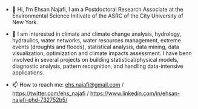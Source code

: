 - 👋 Hi, I’m Ehsan Najafi, I am a Postdoctoral Research Associate at the Environmental Science Initivate of the ASRC of the City University of New York.

- 👀 I am interested in climate and climate change analysis, hydrology, hydraulics, water networks, water resources management, extreme events (droughts and floods), statistical analysis, data mining, data visualization, optimization and climate impacts assessment. I have benn involved in several projects on building statistical/physical models, diagnostic analysis, pattern recognition, and handling data-intensive applications. 

- 📫 How to reach me: 
  ehs.najafi@gmail.com / 
  https://twitter.com/ehs_najafi / https://www.linkedin.com/in/ehsan-najafi-phd-732752b5/
  
